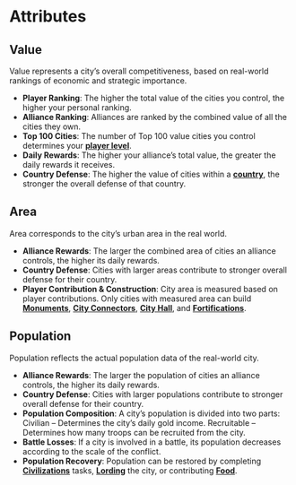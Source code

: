 # Attributes

## Value
Value represents a city’s overall competitiveness, based on real-world rankings of economic and strategic importance.

- **Player Ranking**: The higher the total value of the cities you control, the higher your personal ranking.
- **Alliance Ranking**: Alliances are ranked by the combined value of all the cities they own.
- **Top 100 Cities**: The number of Top 100 value cities you control determines your **[player level](../general/playerlevel.md)**.
- **Daily Rewards**: The higher your alliance’s total value, the greater the daily rewards it receives.
- **Country Defense**: The higher the value of cities within a **[country](../wars/country.md)**, the stronger the overall defense of that country.

## Area
Area corresponds to the city’s urban area in the real world.

- **Alliance Rewards**: The larger the combined area of cities an alliance controls, the higher its daily rewards.
- **Country Defense**: Cities with larger areas contribute to stronger overall defense for their country.
- **Player Contribution & Construction**: City area is measured based on player contributions. Only cities with measured area can build **[Monuments](../wars/combat.md#monuments)**, **[City Connectors](../cities/infrastructure.md#city-connectors)**, **[City Hall](../cities/infrastructure.md#city-hall)**, and **[Fortifications](../cities/infrastructure.md#fortifications)**.

## Population
Population reflects the actual population data of the real-world city.

- **Alliance Rewards**: The larger the population of cities an alliance controls, the higher its daily rewards.
- **Country Defense**: Cities with larger populations contribute to stronger overall defense for their country.
- **Population Composition**: A city’s population is divided into two parts: Civilian – Determines the city’s daily gold income. Recruitable – Determines how many troops can be recruited from the city.
- **Battle Losses**: If a city is involved in a battle, its population decreases according to the scale of the conflict.
- **Population Recovery**: Population can be restored by completing **[Civilizations](../wars/civilizations.md)** tasks, **[Lording](../general/playerlevel.md#lord)** the city, or contributing **[Food](../economy/resources.md#food)**.